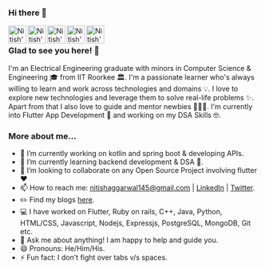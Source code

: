 ### Hi there 👋

<a href="https://github.com/Nitish145">
  <img align="left" alt="Nitish's Github" width="36px" src="https://img.icons8.com/material/50/6a9fb5/source-code.png" />
</a>
<a href="https://nitish145.github.io/blog/">
  <img align="left" alt="Nitish's Blogs" width="36px" src="https://img.icons8.com/material/50/6a9fb5/geography.png" />
</a>
<a href="https://twitter.com/NitishA145">
  <img align="left" alt="Nitish's Twitter" width="36px" src="https://img.icons8.com/material/50/6a9fb5/twitter.png" />
</a>
<a href="https://www.linkedin.com/in/nitish-aggarwal-105739175/">
  <img align="left" alt="Nitish's Linkdein" width="36px" src="https://img.icons8.com/material/50/6a9fb5/linkedin.png" />
</a>
<a href="mailto:nitishaggarwal145@gmail.com">
  <img align="left" alt="Nitish's Mail" width="36px" src="https://img.icons8.com/material/50/6a9fb5/gmail.png" />
</a>

<br />

### Glad to see you here! 🤩

I'm an Electrical Engineering graduate with minors in Computer Science & Engineering 🎓 from IIT Roorkee 🏛. I'm a passionate learner who's always willing to learn and work across technologies and domains 💡. I love to explore new technologies and leverage them to solve real-life problems ✨. Apart from that I also love to guide and mentor newbies 👨🏻‍💻. I'm currently into Flutter App Development :dart: and working on my DSA Skills 🤓.

### More about me...

- 🔭 I’m currently working on kotlin and spring boot & developing APIs.
- 🌱 I’m currently learning backend development & DSA 🚀.
- 👯 I’m looking to collaborate on any Open Source Project involving flutter :heart:
- 📫 How to reach me: nitishaggarwal145@gmail.com | [LinkedIn](https://www.linkedin.com/in/nitishaggarwal145/) | [Twitter](https://twitter.com/NitishA145).
- :pencil2: Find my blogs [here](https://nitish145.github.io/blog).
- 💻 I have worked on Flutter, Ruby on rails, C++, Java, Python, HTML/CSS, Javascript, Nodejs, Expressjs, PostgreSQL, MongoDB, Git etc.
- 💬 Ask me about anything! I am happy to help and guide you.
- 😄 Pronouns: He/Him/His.
- ⚡ Fun fact: I don't fight over tabs v/s spaces.
